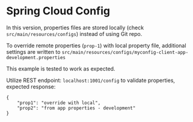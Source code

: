 # Spring Cloud Config

In this version, properties files are stored locally (check ```src/main/resources/configs```) instead of using Git repo. 

To override remote properties (```prop-1```) with local property file, additional settings are written to ```src/main/resources/configs/myconfig-client-app-development.properties```

This example is tested to work as expected.

Utilize REST endpoint: ```localhost:1001/config``` to validate properties, expected response:
```
{
    "prop1": "override with local",
    "prop2": "from app properties - development"
}
```
